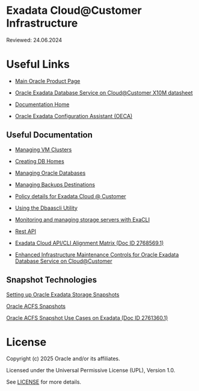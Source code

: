 # Exadata Cloud@Customer Infrastructure

Reviewed: 24.06.2024

# Useful Links

- [Main Oracle Product Page](https://www.oracle.com/uk/engineered-systems/exadata/cloud-at-customer/)

- [Oracle Exadata Database Service on Cloud@Customer X10M datasheet](https://www.oracle.com/a/ocom/docs/engineered-systems/exadata/exadb-cc-x10m-ds.pdf)

- [Documentation Home](https://docs.oracle.com/en/engineered-systems/exadata-cloud-at-customer/)

- [Oracle Exadata Configuration Assistant (OECA)](https://www.oracle.com/database/technologies/oeca-download.html)

## Useful Documentation
- [Managing VM Clusters](https://docs.oracle.com/en/engineered-systems/exadata-cloud-at-customer/ecccm/ecc-manage-vm-clusters.html)

- [Creating DB Homes](https://docs.oracle.com/en/engineered-systems/exadata-cloud-at-customer/ecccm/ecc-create-db-homes.html)

- [Managing Oracle Databases](https://docs.oracle.com/en/engineered-systems/exadata-cloud-at-customer/ecccm/ecc-manage-databases.html)

- [Managing Backups Destinations](https://docs.oracle.com/en/engineered-systems/exadata-cloud-at-customer/ecccm/ecc-manage-db-backup-and-recovery.html)

- [Policy details for Exadata Cloud @ Customer](https://docs.oracle.com/en/engineered-systems/exadata-cloud-at-customer/ecccm/ecc-policy-details.html)

- [Using the Dbaascli Utility](https://docs.oracle.com/en/engineered-systems/exadata-cloud-at-customer/ecccm/ecc-using-dbaascli.html)

- [Monitoring and managing storage servers with ExaCLI](https://docs.oracle.com/en/engineered-systems/exadata-cloud-at-customer/ecccm/ecc-using-exacli.html)

- [Rest API](https://docs.oracle.com/en/engineered-systems/exadata-cloud-at-customer/rest.html)

- [Exadata Cloud API/CLI Alignment Matrix (Doc ID 2768569.1)](https://support.oracle.com/epmos/faces/DocumentDisplay?id=2768569.1)

- [Enhanced Infrastructure Maintenance Controls for Oracle Exadata Database Service on Cloud@Customer](https://blogs.oracle.com/database/post/enhanced-infrastructure-maintenance-controls-for-oracle-exadata-database-service-on-cc)

## Snapshot Technologies
[Setting up Oracle Exadata Storage Snapshots](https://docs.oracle.com/en/engineered-systems/exadata-database-machine/sagug/exadata-storage-server-snapshots.html#GUID-3147A414-3657-4B6C-B22E-A5F5869574C2)

[Oracle ACFS Snapshots](https://docs.oracle.com/en/database/oracle/oracle-database/19/ostmg/understand-acfs-concepts.html#GUID-5A3EF695-A795-4FEA-8BE2-AF657BD2238C)

[Oracle ACFS Snapshot Use Cases on Exadata (Doc ID 2761360.1)](https://support.oracle.com/epmos/faces/DocumentDisplay?_afrLoop=274346774362287&id=2761360.1&_afrWindowMode=0&_adf.ctrl-state=jgdocci36_4)

# License

Copyright (c) 2025 Oracle and/or its affiliates.

Licensed under the Universal Permissive License (UPL), Version 1.0.

See [LICENSE](https://github.com/oracle-devrel/technology-engineering/blob/main/LICENSE) for more details.
